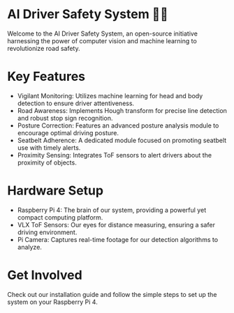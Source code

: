 # AI Driver Safety System 🚗💡

Welcome to the AI Driver Safety System, an open-source initiative harnessing the power of computer vision and machine learning to revolutionize road safety.

# Key Features
- Vigilant Monitoring: Utilizes machine learning for head and body detection to ensure driver attentiveness.
- Road Awareness: Implements Hough transform for precise line detection and robust stop sign recognition.
- Posture Correction: Features an advanced posture analysis module to encourage optimal driving posture.
- Seatbelt Adherence: A dedicated module focused on promoting seatbelt use with timely alerts.
- Proximity Sensing: Integrates ToF sensors to alert drivers about the proximity of objects.
# Hardware Setup
- Raspberry Pi 4: The brain of our system, providing a powerful yet compact computing platform.
- VLX ToF Sensors: Our eyes for distance measuring, ensuring a safer driving environment.
- Pi Camera: Captures real-time footage for our detection algorithms to analyze.

# Get Involved
Check out our installation guide and follow the simple steps to set up the system on your Raspberry Pi 4.

